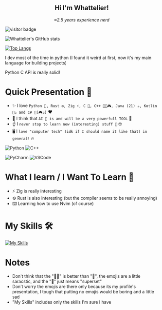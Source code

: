 <h2 align="center">Hi I'm <strong>Whattelier</strong>!</h2>

<p align="center"><i>≈2.5 years experience nerd</i></p>

![visitor badge](https://visitor-badge.laobi.icu/badge?page_id=Whattelier.Whattelier&left_color=blue&right_color=yellow&left_text=Visitors)

![Whattelier's GitHub stats](https://github-readme-stats.vercel.app/api?username=Whattelier&show_icons=true&theme=onedark)

[![Top Langs](https://github-readme-stats-git-masterrstaa-rickstaa.vercel.app/api/top-langs/?username=Whattelier&theme=onedark)](https://github.com/Whattelier/github-readme-stats)

I dev most of the time in <span style="color: 'blue'">py</span><span style="color: 'yellow'">thon</span> (I found it weird at first, now it's my main language for building projects)

Python C API is really solid!

# Quick Presentation 👋
- ✨ I love `Python 🐍, Rust ⚙️, Zig ⚡, C 👴, C++ 💪👴🎮, Java (21) ☕, Kotlin 💪☕ and C# 🥸(🎮☕)` ❤️
- 👀 I think that `AI 🤖 is and will be a very powerfull TOOL` 💪
- ☝️ I `never stop to learn new (interesting) stuff 📖` 🤓
- 🖥️ I `love "computer tech" (idk if I should name it like that) in general!` 🔥

![Python](https://img.shields.io/badge/Python-FFD43B?style=for-the-badge&logo=python&logoColor=blue)
![C++](https://img.shields.io/badge/C%2B%2B-00599C?style=for-the-badge&logo=c%2B%2B&logoColor=white)

![PyCharm](https://img.shields.io/badge/PyCharm-000000.svg?&style=for-the-badge&logo=PyCharm&logoColor=white)
![VSCode](https://img.shields.io/badge/VSCode-0078D4?style=for-the-badge&logo=visual%20studio%20code&logoColor=white)

# What I learn / I Want To Learn 📖
- ⚡ Zig is really interesting
- ⚙️ Rust is also interesting (but the compiler seems to be really annoying)
- ⌨️ Learning how to use Nvim (of course)

# My Skills 🛠️
[![My Skills](https://skillicons.dev/icons?i=python,cpp)](https://skillicons.dev)

# Notes
- Don't think that the "💪👴" is better than "👴", the emojis are a little saracstic, and the "💪" just means "superset"
- Don't worry the emojis are there only because its my profile's presentation, I tough that putting no emojis would be boring and a little sad
- "My Skills" includes only the skills I'm sure I have
